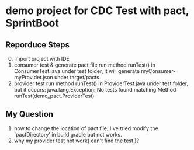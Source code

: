 # demo project for CDC Test with pact, SprintBoot

## Reporduce Steps

0. Import project with IDE
1. consumer test & generate pact file
   run method runTest()  in ConsumerTest.java under test folder,
   it will generate myConsumer-myProvider.json under target/pacts
2. provider test
   run method runTest() in ProviderTest.java under test folder,
   but it occurs: java.lang.Exception: No tests found matching Method runTest(demo_pact.ProviderTest) 
   
## My Question

1. how to change the location of pact file, I've tried modify the 'pactDirectory' in build.gradle but not works.
2. why my provider test not work( can't find the test )?

